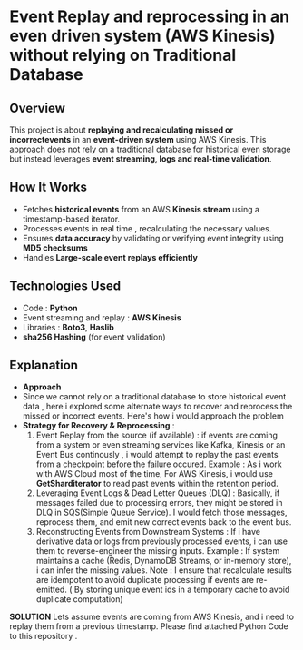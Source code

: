# Event Replay and reprocessing in an even driven system (AWS Kinesis) without relying on Traditional Database

## Overview
This project is about **replaying and recalculating missed or incorrectevents** in an **event-driven system** using AWS Kinesis. This approach does not rely on a traditional database for historical even storage but instead leverages **event streaming, logs and real-time validation**.

## How It Works
- Fetches **historical events** from an AWS **Kinesis stream** using a timestamp-based iterator.
- Processes events in real time , recalculating the necessary values.
- Ensures **data accuracy** by validating or verifying event integrity using **MD5 checksums**
- Handles **Large-scale event replays efficiently**

## Technologies Used
- Code : **Python**
- Event streaming and replay : **AWS Kinesis**
- Libraries : **Boto3**, **Haslib**
- **sha256 Hashing** (for event validation)

## Explanation 
- **Approach**
- Since we cannot rely on a traditional database to store historical event data , here i explored some alternate ways to recover and reprocess the missed or incorrect events. Here's how i would approach the problem
- **Strategy for Recovery & Reprocessing** :
  1. Event Replay from the source (if available) : if events are coming from a system or even streaming services like Kafka, Kinesis or an Event Bus continously , i would attempt to replay the past events from a checkpoint before the failure occured.
Example : As i work with AWS Cloud most of the time, For AWS Kinesis, i would use **GetSharditerator** to read past events within the retention period.
  2. Leveraging Event Logs & Dead Letter Queues (DLQ) : Basically, if messages failed due to processing errors, they might be stored in DLQ in SQS(Simple Queue Service). I would fetch those messages, reprocess them, and emit new correct events back to the event bus.
  3. Reconstructing Events from Downstream Systems : If i have derivative data or logs from previously processed events, i can use them to reverse-engineer the missing inputs.
Example : If system maintains a cache (Redis, DynamoDB Streams, or in-memory store), i can infer the missing values.
Note : I ensure that recalculate results are idempotent to avoid duplicate processing if events are re-emitted. ( By storing unique event ids in a temporary cache to avoid duplicate computation)

**SOLUTION**
Lets assume events are coming from AWS Kinesis, and i need to replay them from a previous timestamp.
Please find attached Python Code to this repository .
  

